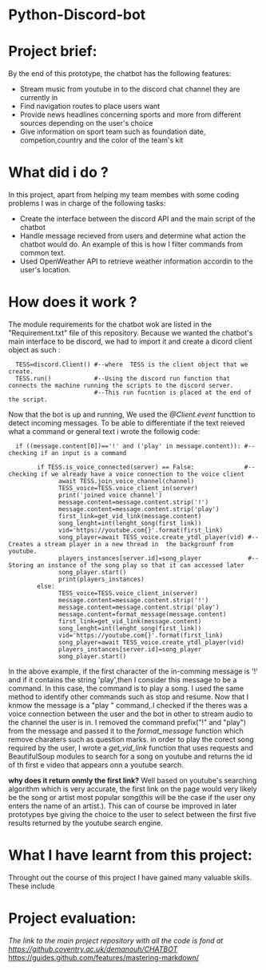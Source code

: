 # Python-Discord-bot
# Project brief:
By the end of this prototype, the chatbot has the following features:
- Stream music from youtube in to the discord chat channel they are currently in
- Find navigation routes to place users want
- Provide news headlines concerning sports and more from different sources depending on the user's choice
- Give information on sport team such as foundation date, competion,country and  the color of the team's kit


# What did i do ?
In this project, apart from helping my team membes with some coding problems I was in charge of the following tasks:

- Create the interface between the discord API and the main script of the chatbot
- Handle message recieved from users and determine what action the chatbot would do. An example of this is how I filter commands from common text.
- Used OpenWeather API to retrieve weather information accordin to the user's location.

# How does it work ?
The module requirements for the chatbot wok are listed in the "Requirement.txt" file of this repository.
Because we wanted the chatbot's main interface to be discord, we had to import it and create a  dicord client object as such :
      
      TESS=discord.Client() #--where  TESS is the client object that we create.
      TESS.run()            #--Using the discord run function that connects the machine running the scripts to the discord server.
                            #--This run fucntion is placed at the end of the script.
Now that the bot is up and running, We used the *@Client.event* functtion to detect incoming messages. To be able to differentiate if the text reieved what a command or general text i wrote the followig code:

      if ((message.content[0])=='!' and ('play' in message.content)): #--checking if an input is a command

            if TESS.is_voice_connected(server) == False:              #--checking if we already have a voice connection to the voice client 
                  await TESS.join_voice_channel(channel)
                  TESS_voice=TESS.voice_client_in(server)
                  print('joined voice channel')
                  message.content=message.content.strip('!')
                  message.content=message.content.strip('play')
                  first_link=get_vid_link(message.content)
                  song_lenght=int(lenght_song(first_link))
                  vid='https://youtube.com{}'.format(first_link)
                  song_player=await TESS_voice.create_ytdl_player(vid) #--Creates a stream player in a new thread in  the backgrounf from youtube.
                  players_instances[server.id]=song_player             #-- Storing an instance of the song play so that it can accessed later
                  song_player.start()
                  print(players_instances)
            else:
                  TESS_voice=TESS.voice_client_in(server)
                  message.content=message.content.strip('!')
                  message.content=message.content.strip('play')
                  message.content=format_message(message.content)
                  first_link=get_vid_link(message.content)
                  song_lenght=int(lenght_song(first_link))
                  vid='https://youtube.com{}'.format(first_link)
                  song_player=await TESS_voice.create_ytdl_player(vid)
                  players_instances[server.id]=song_player
                  song_player.start()

In the above example, if the first character of the in-comming message is '!' and if it contains the string 'play',then I consider this message to be a command. In this case, the command is to play a song. I used the same method to identify other commands such as stop and resume. Now that I knmow the message is a "play <song>" command,.I checked if the theres was a voice connection between the user and the bot in other to stream audio to the channel the user is in. I removed the command prefix("!" and "play") from the message  and passed it to the *format_message* function which remove charaters such as question marks.
in order to play the corect song required by the user, I wrote a *get_vid_link* function that uses requests and BeautifulSoup modules to search for a song on youtube and returns the id of th first e video that appears onn a youtube search.
 
__**why does it return onmly the first link?**__ Well based on youtube's searching algorithm which is very accurate, the first link on the page would very likely be the song or artist most popular song(this will be the case if the user ony enters the name of an artist.).
This can of course be improved in later prototypes bye giving the choice to the user to select between the first five results returned by the youtube search engine.
    
      
      
      
      
 






# What I have learnt from this project:
Throught out the course of this project I have gained many valuable skills. These include




# Project evaluation:























*The link to the main project repository  with all the code is fond at https://github.coventry.ac.uk/demanouh/CHATBOT*
https://guides.github.com/features/mastering-markdown/
